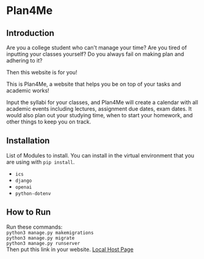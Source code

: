 <h1> Plan4Me </h1>

<h2> Introduction </h2>
Are you a college student who can't manage your time?
Are you tired of inputting your classes yourself?
Do you always fail on making plan and adhering to it?

Then this website is for you!

This is Plan4Me, a website that helps you be on top of your tasks and academic works!

Input the syllabi for your classes, and Plan4Me will create a calendar with all academic events including lectures, assignment due dates, exam dates.
It would also plan out your studying time, when to start your homework, and other things to keep you on track.

<h2> Installation </h2>
List of Modules to install. You can install in the virtual environment that you are using with <code>pip install</code>.
<ul>
  <li><code>ics</code></li>
  <li><code>django</code></li>
  <li><code>openai</code></li>
  <li><code>python-dotenv</code></li>
</ul>

<h2> How to Run </h2>
Run these commands:
<code>
python3 manage.py makemigrations
python3 manage.py migrate
python3 manage.py runserver
</code>
Then put this link in your website.
<a href = "http://localhost:8000/"> Local Host Page </a>
